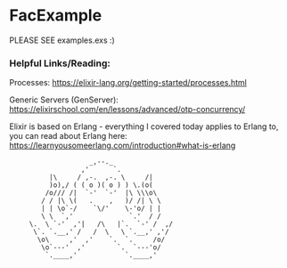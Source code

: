 # FacExample

PLEASE SEE examples.exs :)

### Helpful Links/Reading:

Processes: https://elixir-lang.org/getting-started/processes.html

Generic Servers (GenServer): https://elixirschool.com/en/lessons/advanced/otp-concurrency/

Elixir is based on Erlang - everything I covered today applies to Erlang to, you can read about Erlang here: https://learnyousomeerlang.com/introduction#what-is-erlang

                        _,--._
                      ,'      `.
              |\     / ,-.  ,-. \     /|
              )o),/ ( ( o )( o ) ) \.(o(
             /o/// /|  `-'  `-'  |\ \\\o\
            / / |\ \(   .    ,   )/ /| \ \
            | | \o`-/    `\/'    \-'o/ | |
            \ \  `,'              `.'  / /
         \.  \ `-'  ,'|   /\   |`.  `-' /  ,/
          \`. `.__,' /   /  \   \ `.__,' ,'/
           \o\     ,'  ,'    `.  `.     /o/
            \o`---'  ,'        `.  `---'o/
             `.____,'            `.____,'
